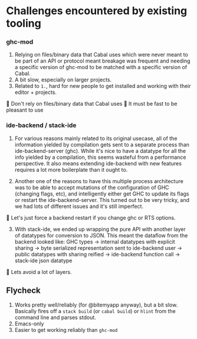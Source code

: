 # Challenges encountered by existing tooling

### ghc-mod

 1. Relying on files/binary data that Cabal uses which were never meant to be part of an API or protocol meant breakage was frequent and needing a specific version of ghc-mod to be matched with a specific version of Cabal.
 2. A bit slow, especially on larger projects.
 3. Related to `1.`, hard for new people to get installed and working with their editor + projects.

:memo: Don't rely on files/binary data that Cabal uses
:memo: It must be fast to be pleasant to use

### ide-backend / stack-ide

 1.  For various reasons mainly related to its original usecase, all of the information yielded by compilation gets sent to a separate process than ide-backend-server (ghc). While it's nice to have a datatype for all the info yielded by a compilation, this seems wasteful from a performance perspective. It also means extending ide-backend with new features requires a lot more boilerplate than it ought to.

 2. Another one of the reasons to have this multiple process architecture was to be able to accept mutations of the configuration of GHC (changing flags, etc), and intelligently either get GHC to update its flags or restart the ide-backend-server.  This turned out to be very tricky, and we had lots of different issues and it's still imperfect.  

:memo: Let's just force a backend restart if you change ghc or RTS options.

 3. With stack-ide, we ended up wrapping the pure API with another layer of datatypes for conversion to JSON.  This meant the dataflow from the backend looked like: GHC types -> internal datatypes with explicit sharing -> byte serialized representation sent to ide-backend user -> public datatypes with sharing reified -> ide-backend function call -> stack-ide json datatype

:memo: Lets avoid a lot of layers.

## Flycheck

 1. Works pretty well/reliably (for @bitemyapp anyway), but a bit slow. Basically fires off a `stack build` (or `cabal build`) or `hlint` from the command line and parses stdout.
 2. Emacs-only
 3. Easier to get working reliably than `ghc-mod`
